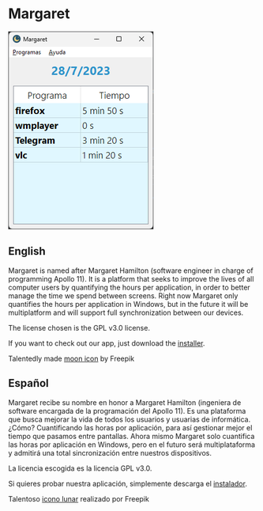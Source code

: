 # Margaret

![Margaret's main window](./mainWindow.png)

## English

Margaret is named after Margaret Hamilton (software engineer in charge of programming Apollo 11). It is a platform that seeks to improve the lives of all computer users by quantifying the hours per application, in order to better manage the time we spend between screens. Right now Margaret only quantifies the hours per application in Windows, but in the future it will be multiplatform and will support full synchronization between our devices.

The license chosen is the GPL v3.0 license.

If you want to check out our app, just download the [installer](https://sourceforge.net/projects/margaretgui/).

Talentedly made [moon icon](https://www.flaticon.com/free-icons/moon) by Freepik

## Español

Margaret recibe su nombre en honor a Margaret Hamilton (ingeniera de software encargada de la programación del Apollo 11).
Es una plataforma que busca mejorar la vida de todos los usuarios y usuarias de informática. ¿Cómo? Cuantificando las horas por aplicación, para así gestionar mejor el tiempo que pasamos entre pantallas. Ahora mismo Margaret solo cuantifica las horas por aplicación en Windows, pero en el futuro será multiplataforma y admitirá una total sincronización entre nuestros dispositivos.

La licencia escogida es la licencia GPL v3.0.

Si quieres probar nuestra aplicación, simplemente descarga el [instalador](https://sourceforge.net/projects/margaretgui/).

Talentoso [icono lunar](https://www.flaticon.com/free-icons/moon) realizado por Freepik

